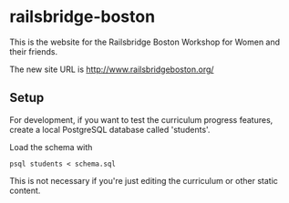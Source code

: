 # railsbridge-boston

This is the website for the Railsbridge Boston Workshop for Women and their
friends.

The new site URL is <http://www.railsbridgeboston.org/>


## Setup

For development, if you want to test the curriculum progress features,
create a local PostgreSQL database called 'students'.

Load the schema with

    psql students < schema.sql

This is not necessary if you're just editing the curriculum or other
static content.
